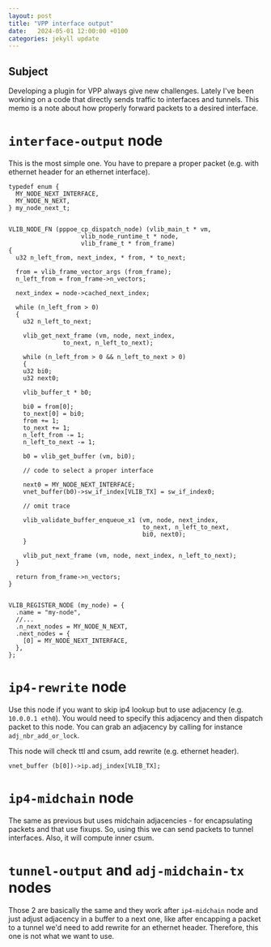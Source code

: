 ```yaml
---
layout: post
title: "VPP interface output"
date:   2024-05-01 12:00:00 +0100
categories: jekyll update
---
```


## Subject
Developing a plugin for VPP always give new challenges. Lately I've been working on a code that directly sends traffic to interfaces and tunnels. This memo is a note about how properly forward packets to a desired interface.

# `interface-output` node
This is the most simple one. You have to prepare a proper packet (e.g. with ethernet header for an ethernet interface).
```
typedef enum {
  MY_NODE_NEXT_INTERFACE,
  MY_NODE_N_NEXT,
} my_node_next_t;


VLIB_NODE_FN (pppoe_cp_dispatch_node) (vlib_main_t * vm,
                    vlib_node_runtime_t * node,
                    vlib_frame_t * from_frame)
{
  u32 n_left_from, next_index, * from, * to_next;

  from = vlib_frame_vector_args (from_frame);
  n_left_from = from_frame->n_vectors;

  next_index = node->cached_next_index;

  while (n_left_from > 0)
  {
    u32 n_left_to_next;

    vlib_get_next_frame (vm, node, next_index,
			   to_next, n_left_to_next);

    while (n_left_from > 0 && n_left_to_next > 0)
    {
	u32 bi0;
	u32 next0;

	vlib_buffer_t * b0;

    bi0 = from[0];
	to_next[0] = bi0;
	from += 1;
	to_next += 1;
	n_left_from -= 1;
	n_left_to_next -= 1;

	b0 = vlib_get_buffer (vm, bi0);

    // code to select a proper interface

    next0 = MY_NODE_NEXT_INTERFACE;
    vnet_buffer(b0)->sw_if_index[VLIB_TX] = sw_if_index0;

    // omit trace

	vlib_validate_buffer_enqueue_x1 (vm, node, next_index,
	                                 to_next, n_left_to_next,
                                     bi0, next0);
    }

    vlib_put_next_frame (vm, node, next_index, n_left_to_next);
  }

  return from_frame->n_vectors;
}


VLIB_REGISTER_NODE (my_node) = {
  .name = "my-node",
  //...
  .n_next_nodes = MY_NODE_N_NEXT,
  .next_nodes = {
    [0] = MY_NODE_NEXT_INTERFACE,
  },
};
```

# `ip4-rewrite` node
Use this node if you want to skip ip4 lookup but to use adjacency (e.g. `10.0.0.1 eth0`). You would need to specify this adjacency and then dispatch packet to this node. You can grab an adjacency by calling for instance `adj_nbr_add_or_lock`.

This node will check ttl and csum, add rewrite (e.g. ethernet header).

```
vnet_buffer (b[0])->ip.adj_index[VLIB_TX];
```

# `ip4-midchain` node
The same as previous but uses midchain adjacencies - for encapsulating packets and that use fixups. So, using this we can send packets to tunnel interfaces. Also, it will compute inner csum.

# `tunnel-output` and `adj-midchain-tx` nodes
Those 2 are basically the same and they work after `ip4-midchain` node and just adjust adjacency in a buffer to a next one, like after encapping a packet to a tunnel we'd need to add rewrite for an ethernet header. Therefore, this one is not what we want to use.

